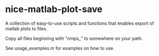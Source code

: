 nice-matlab-plot-save
=====================
A collection of easy-to-use scripts and functions that enables export of matlab plots to files. 

Copy all files beginning with "nmps_" to somewhere on your path. 

See usage_examples.m for examples on how to use. 
